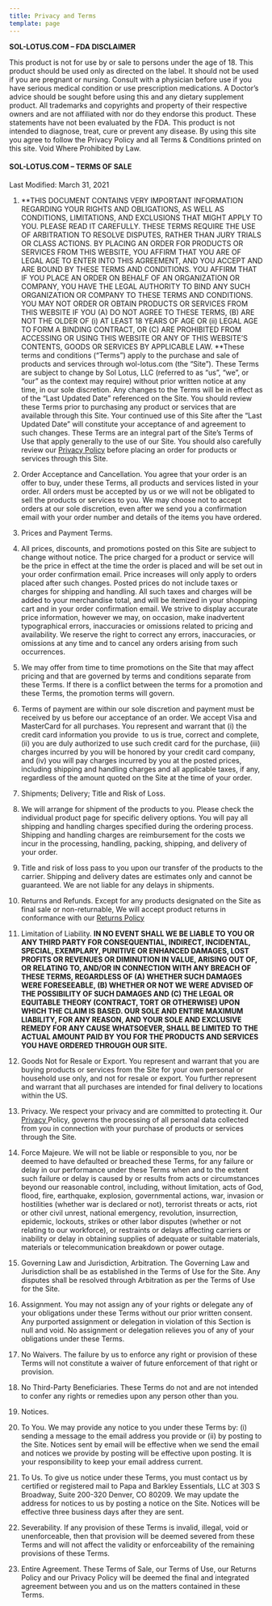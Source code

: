 ```yaml
---
title: Privacy and Terms
template: page
---
```

**SOL-LOTUS.COM – FDA DISCLAIMER**

This product is not for use by or sale to persons under the age of 18. This product should be used only as directed on the label. It should not be used if you are pregnant or nursing. Consult with a physician before use if you have serious medical condition or use prescription medications. A Doctor’s advice should be sought before using this and any dietary supplement product. All trademarks and copyrights and property of their respective owners and are not affiliated with nor do they endorse this product. These statements have not been evaluated by the FDA. This product is not intended to diagnose, treat, cure or prevent any disease. By using this site you agree to follow the Privacy Policy and all Terms & Conditions printed on this site. Void Where Prohibited by Law.

#### **SOL-LOTUS.COM – TERMS OF SALE**

Last Modified: March 31, 2021

1.  **THIS DOCUMENT CONTAINS VERY IMPORTANT INFORMATION REGARDING YOUR RIGHTS AND OBLIGATIONS, AS WELL AS CONDITIONS, LIMITATIONS, AND EXCLUSIONS THAT MIGHT APPLY TO YOU. PLEASE READ IT CAREFULLY.
    THESE TERMS REQUIRE THE USE OF ARBITRATION TO RESOLVE DISPUTES, RATHER THAN JURY TRIALS OR CLASS ACTIONS.
    BY PLACING AN ORDER FOR PRODUCTS OR SERVICES FROM THIS WEBSITE, YOU AFFIRM THAT YOU ARE OF LEGAL AGE TO ENTER INTO THIS AGREEMENT, AND YOU ACCEPT AND ARE BOUND BY THESE TERMS AND CONDITIONS. YOU AFFIRM THAT IF YOU PLACE AN ORDER ON BEHALF OF AN ORGANIZATION OR COMPANY, YOU HAVE THE LEGAL AUTHORITY TO BIND ANY SUCH ORGANIZATION OR COMPANY TO THESE TERMS AND CONDITIONS.
    YOU MAY NOT ORDER OR OBTAIN PRODUCTS OR SERVICES FROM THIS WEBSITE IF YOU (A) DO NOT AGREE TO THESE TERMS, (B) ARE NOT THE OLDER OF (i) AT LEAST 18 YEARS OF AGE OR (ii) LEGAL AGE TO FORM A BINDING CONTRACT, OR (C) ARE PROHIBITED FROM ACCESSING OR USING THIS WEBSITE OR ANY OF THIS WEBSITE’S CONTENTS, GOODS OR SERVICES BY APPLICABLE LAW.
    **These terms and conditions (“Terms”) apply to the purchase and sale of products and services through wol-lotus.com (the “Site”). These Terms are subject to change by Sol Lotus, LLC (referred to as “us”, “we”, or “our” as the context may require) without prior written notice at any time, in our sole discretion. Any changes to the Terms will be in effect as of the “Last Updated Date” referenced on the Site. You should review these Terms prior to purchasing any product or services that are available through this Site. Your continued use of this Site after the “Last Updated Date” will constitute your acceptance of and agreement to such changes.
    These Terms are an integral part of the Site’s Terms of Use that apply generally to the use of our Site. You should also carefully review our [Privacy Policy](https://papaandbarkleycbd.com/privacy-policy) before placing an order for products or services through this Site.

2.  Order Acceptance and Cancellation. You agree that your order is an offer to buy, under these Terms, all products and services listed in your order. All orders must be accepted by us or we will not be obligated to sell the products or services to you. We may choose not to accept orders at our sole discretion, even after we send you a confirmation email with your order number and details of the items you have ordered.

3.  Prices and Payment Terms.

1.  All prices, discounts, and promotions posted on this Site are subject to change without notice. The price charged for a product or service will be the price in effect at the time the order is placed and will be set out in your order confirmation email. Price increases will only apply to orders placed after such changes. Posted prices do not include taxes or charges for shipping and handling. All such taxes and charges will be added to your merchandise total, and will be itemized in your shopping cart and in your order confirmation email. We strive to display accurate price information, however we may, on occasion, make inadvertent typographical errors, inaccuracies or omissions related to pricing and availability. We reserve the right to correct any errors, inaccuracies, or omissions at any time and to cancel any orders arising from such occurrences.

2.  We may offer from time to time promotions on the Site that may affect pricing and that are governed by terms and conditions separate from these Terms. If there is a conflict between the terms for a promotion and these Terms, the promotion terms will govern.

3.  Terms of payment are within our sole discretion and payment must be received by us before our acceptance of an order. We accept Visa and MasterCard for all purchases. You represent and warrant that (i) the credit card information you provide  to us is true, correct and complete, (ii) you are duly authorized to use such credit card for the purchase, (iii) charges incurred by you will be honored by your credit card company, and (iv) you will pay charges incurred by you at the posted prices, including shipping and handling charges and all applicable taxes, if any, regardless of the amount quoted on the Site at the time of your order.

5.  Shipments; Delivery; Title and Risk of Loss.

1.  We will arrange for shipment of the products to you. Please check the individual product page for specific delivery options. You will pay all shipping and handling charges specified during the ordering process. Shipping and handling charges are reimbursement for the costs we incur in the processing, handling, packing, shipping, and delivery of your order.

2.  Title and risk of loss pass to you upon our transfer of the products to the carrier. Shipping and delivery dates are estimates only and cannot be guaranteed. We are not liable for any delays in shipments.

7.  Returns and Refunds. Except for any products designated on the Site as final sale or non-returnable, We will accept product returns in conformance with our [Returns Policy](https://papaandbarkleycbd.com/returns-policy)

8.  Limitation of Liability. **IN NO EVENT SHALL WE BE LIABLE TO YOU OR ANY THIRD PARTY FOR CONSEQUENTIAL, INDIRECT, INCIDENTAL, SPECIAL, EXEMPLARY, PUNITIVE OR ENHANCED DAMAGES, LOST PROFITS OR REVENUES OR DIMINUTION IN VALUE, ARISING OUT OF, OR RELATING TO, AND/OR IN CONNECTION WITH ANY BREACH OF THESE TERMS, REGARDLESS OF (A) WHETHER SUCH DAMAGES WERE FORESEEABLE, (B) WHETHER OR NOT WE WERE ADVISED OF THE POSSIBILITY OF SUCH DAMAGES AND (C) THE LEGAL OR EQUITABLE THEORY (CONTRACT, TORT OR OTHERWISE) UPON WHICH THE CLAIM IS BASED. OUR SOLE AND ENTIRE MAXIMUM LIABILITY, FOR ANY REASON, AND YOUR SOLE AND EXCLUSIVE REMEDY FOR ANY CAUSE WHATSOEVER, SHALL BE LIMITED TO THE ACTUAL AMOUNT PAID BY YOU FOR THE PRODUCTS AND SERVICES YOU HAVE ORDERED THROUGH OUR SITE.**

9.  Goods Not for Resale or Export. You represent and warrant that you are buying products or services from the Site for your own personal or household use only, and not for resale or export. You further represent and warrant that all purchases are intended for final delivery to locations within the US.

10. Privacy. We respect your privacy and are committed to protecting it. Our [Privacy ](https://papaandbarkleycbd.com/privacy-policy)Policy, governs the processing of all personal data collected from you in connection with your purchase of products or services through the Site.

11. Force Majeure. We will not be liable or responsible to you, nor be deemed to have defaulted or breached these Terms, for any failure or delay in our performance under these Terms when and to the extent such failure or delay is caused by or results from acts or circumstances beyond our reasonable control, including, without limitation, acts of God, flood, fire, earthquake, explosion, governmental actions, war, invasion or hostilities (whether war is declared or not), terrorist threats or acts, riot or other civil unrest, national emergency, revolution, insurrection, epidemic, lockouts, strikes or other labor disputes (whether or not relating to our workforce), or restraints or delays affecting carriers or inability or delay in obtaining supplies of adequate or suitable materials, materials or telecommunication breakdown or power outage.

12. Governing Law and Jurisdiction, Arbitration. The Governing Law and Jurisdiction shall be as established in the Terms of Use for the Site. Any disputes shall be resolved through Arbitration as per the Terms of Use for the Site.

13. Assignment. You may not assign any of your rights or delegate any of your obligations under these Terms without our prior written consent. Any purported assignment or delegation in violation of this Section is null and void. No assignment or delegation relieves you of any of your obligations under these Terms.

14. No Waivers. The failure by us to enforce any right or provision of these Terms will not constitute a waiver of future enforcement of that right or provision.

15. No Third-Party Beneficiaries. These Terms do not and are not intended to confer any rights or remedies upon any person other than you.

16. Notices.

1.  To You. We may provide any notice to you under these Terms by: (i) sending a message to the email address you provide or (ii) by posting to the Site. Notices sent by email will be effective when we send the email and notices we provide by posting will be effective upon posting. It is your responsibility to keep your email address current.

2.  To Us. To give us notice under these Terms, you must contact us by certified or registered mail to Papa and Barkley Essentials, LLC at 303 S Broadway, Suite 200-320 Denver, CO 80209. We may update the address for notices to us by posting a notice on the Site. Notices will be effective three business days after they are sent.

18. Severability. If any provision of these Terms is invalid, illegal, void or unenforceable, then that provision will be deemed severed from these Terms and will not affect the validity or enforceability of the remaining provisions of these Terms.

19. Entire Agreement. These Terms of Sale, our Terms of Use, our Returns Policy and our Privacy Policy will be deemed the final and integrated agreement between you and us on the matters contained in these Terms.

